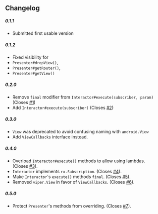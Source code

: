 ## Changelog
##### 0.1.1
* Submitted first usable version

##### 0.1.2
* Fixed visibility for
 * `Presenter#dropView()`,
 * `Presenter#getRouter()`,
 * `Presenter#getView()`
 
##### 0.2.0
* Remove `final` modifier from `Interactor#execute(subscriber, param)` (Closes [#1](https://github.com/RxViper/RxViper/issues/1))
* Add `Interactor#execute(subscriber)` (Closes [#2](https://github.com/RxViper/RxViper/issues/2))

##### 0.3.0
* `View` was deprecated to avoid confusing naming with `android.View`
* Add `ViewCallbacks` interface instead.

##### 0.4.0
* Overload `Interactor#execute()` methods to allow using lambdas. (Closes [#3](https://github.com/RxViper/RxViper/issues/3)).
* `Interactor` implements `rx.Subscription`. (Closes [#4](https://github.com/RxViper/RxViper/issues/4)).
* Make `Interactor`'s `execute()` methods `final`. (Closes [#5](https://github.com/RxViper/RxViper/issues/5)).
* Removed `viper.View` in favor of `ViewCallbacks`. (Closes [#6](https://github.com/RxViper/RxViper/issues/6)).

##### 0.5.0
* Protect `Presenter`'s methods from overriding. (Closes [#7](https://github.com/RxViper/RxViper/issues/7)).